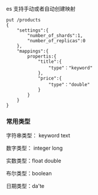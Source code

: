 es 支持手动或者自动创建映射

```
put /products
{
	"settings":{
		"number_of_shards":1,
		"number_of_replicas":0
	},
	"mappings":{
		propertis:{
            "title":{
                "type"："keyword"
            },
            "price":{
            	"type"："double"
            }
		}
	}
}
```

### 常用类型

字符串类型： keyword text

数字类型： integer long

实数类型：float double

布尔类型：boolean

日期类型：da'te